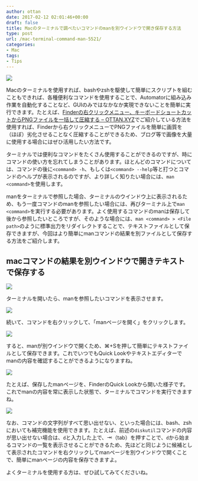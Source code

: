 ```yaml
---
author: ottan
date: 2017-02-12 02:01:46+00:00
draft: false
title: Macのターミナルで調べたいコマンドのmanを別ウインドウで開き保存する方法
type: post
url: /mac-terminal-command-man-5521/
categories:
- Mac
tags:
- Tips
---
```


![](/images/2017/02/170212-589fbea2d297d.jpg)






Macのターミナルを使用すれば、bashやzshを駆使して簡単にスクリプトを組むこともできれば、各種便利なコマンドを使用することで、Automatorに組み込み作業を自動化することなど、GUIのみではなかなか実現できないことを簡単に実行できます。たとえば、[Finderの右クリックメニュー、キーボードショートカットからPNGファイルを一括して圧縮する – OTTAN.XYZ](/automator-finder-png-compress-4570/)でご紹介している方法を使用すれば、Finderから右クリックメニューでPNGファイルを簡単に画質を（ほぼ）劣化させることなく圧縮することができるため、ブログ等で画像を大量に使用する場合にはぜひ活用したい方法です。





ターミナルでは便利なコマンドをたくさん使用することができるのですが、時にコマンドの使い方を忘れてしまうことがあります。ほとんどのコマンドについては、コマンドの後に`<command> -h`、もしくは`<command> --help`等と打つとコマンドのヘルプが表示されるのですが、より詳しく知りたい場合には、`man <command>`を使用します。





manをターミナルで参照した場合、ターミナルのウインドウ上に表示されるため、もう一度コマンドのmanを参照したい場合には、再びターミナル上で`man <command>`を実行する必要があります。よく使用するコマンドのmanは保存して後から参照したいところですが、そのような場合には、`man <command> > <File path>`のように標準出力をリダイレクトすることで、テキストファイルとして保存できますが、今回はより簡単にmanコマンドの結果を別ファイルとして保存する方法をご紹介します。





## macコマンドの結果を別ウインドウで開きテキストで保存する





![](/images/2017/02/170212-589fbeac123cd.png)






ターミナルを開いたら、manを参照したいコマンドを表示させます。





![](/images/2017/02/170212-589fbee93d26d.png)






続いて、コマンドを右クリックして、「manページを開く」をクリックします。





![](/images/2017/02/170212-589fbef42cd44.png)






すると、manが別ウインドウで開くため、⌘+Sを押して簡単にテキストファイルとして保存できます。これでいつでもQuick Lookやテキストエディターでmanの内容を確認することができるようになりますね。





![](/images/2017/02/170212-589fc1449d815.png)






たとえば、保存したmanページを、FinderのQuick Lookから開いた様子です。これでmanの内容を常に表示した状態で、ターミナルでコマンドを実行できますね。





![](/images/2017/02/170212-589fbefbc5edd.png)






なお、コマンドの文字列がすべて思い出せない、といった場合には、bash、zshにおいても補完機能を使用できます。たとえば、前述の`diskutil`コマンドの内容が思い出せない場合は、`d`と入力した上で、⇥（tab）を押すことで、`d`から始まるコマンドの一覧を表示させることができるため、先ほどと同じように候補として表示されたコマンドを右クリックしてmanページを別ウインドウで開くことで、簡単にmanページの内容を保存できますよ。





よくターミナルを使用する方は、ぜひ試してみてくださいね。
